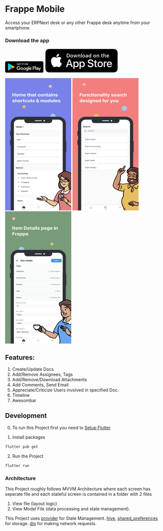 
# Frappe Mobile

Access your ERPNext desk or any other Frappe desk anytime from your smartphone.

### Download the app
<a href='https://play.google.com/store/apps/details?id=io.frappe.frappe_mobile&pcampaignid=pcampaignidMKT-Other-global-all-co-prtnr-py-PartBadge-Mar2515-1'><kbd><img height="38" src="download_badges/download_on_the_play_store_badge.svg" alt="Get it on Google Play" /></kbd></a>
<a href='https://apps.apple.com/us/app/frappe-mobile/id1522707685'><kbd><img src="download_badges/download_on_the_app_store_badge.svg" alt="Download on App Store" /></kbd></a>

<kbd><img width="216" height="432" src="screenshots/desk.png" alt="Desk" /></kbd>
<kbd><img width="216" height="432" src="screenshots/awesomebar.png" alt="Awesome Bar" /></kbd>
<kbd><img width="216" height="432" src="screenshots/form_view.png" alt="Form View" /></kbd>

## Features:
1) Create/Update Docs
2) Add/Remove Assignees, Tags
3) Add/Remove/Download Attachments 
4) Add Comments, Send Email
5) Appreciate/Criticize Users involved in specified Doc.
6) Timeline
7) Awesombar


## Development
0) To run this Project first you need to [Setup Flutter](https://flutter.dev/docs/get-started/install)

1) Install packages<br/>
```sh
flutter pub get
```
2) Run the Project<br/>
```sh
flutter run
```

### Architecture

This Project roughly follows MVVM Architecture where each screen has seperate file and each stateful screen is contained in a folder with 2 files 

1) View file (layout logic) 
2) View Model File (data processing and state management). 

This Project uses [provider](https://pub.dev/packages/provider) for State Management. 
[hive](https://pub.dev/packages/hive), [shared_preferences](https://pub.dev/packages/shared_preferences) for storage. 
[dio](https://pub.dev/packages/dio) for making network requests.
